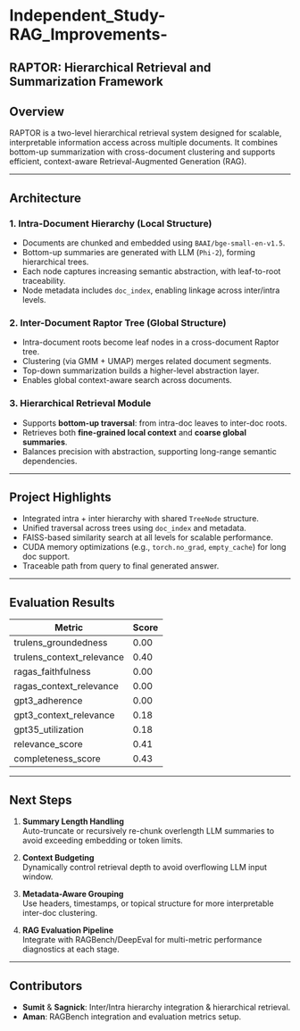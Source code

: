# Independent_Study-RAG_Improvements-

##  RAPTOR: Hierarchical Retrieval and Summarization Framework

## Overview

RAPTOR is a two-level hierarchical retrieval system designed for scalable, interpretable information access across multiple documents. It combines bottom-up summarization with cross-document clustering and supports efficient, context-aware Retrieval-Augmented Generation (RAG).

---

## Architecture

### 1. Intra-Document Hierarchy (Local Structure)
- Documents are chunked and embedded using `BAAI/bge-small-en-v1.5`.
- Bottom-up summaries are generated with LLM (`Phi-2`), forming hierarchical trees.
- Each node captures increasing semantic abstraction, with leaf-to-root traceability.
- Node metadata includes `doc_index`, enabling linkage across inter/intra levels.

### 2. Inter-Document Raptor Tree (Global Structure)
- Intra-document roots become leaf nodes in a cross-document Raptor tree.
- Clustering (via GMM + UMAP) merges related document segments.
- Top-down summarization builds a higher-level abstraction layer.
- Enables global context-aware search across documents.

### 3. Hierarchical Retrieval Module
- Supports **bottom-up traversal**: from intra-doc leaves to inter-doc roots.
- Retrieves both **fine-grained local context** and **coarse global summaries**.
- Balances precision with abstraction, supporting long-range semantic dependencies.

---

##  Project Highlights

-  Integrated intra + inter hierarchy with shared `TreeNode` structure.
-  Unified traversal across trees using `doc_index` and metadata.
-  FAISS-based similarity search at all levels for scalable performance.
-  CUDA memory optimizations (e.g., `torch.no_grad`, `empty_cache`) for long doc support.
-  Traceable path from query to final generated answer.


---

##  Evaluation Results

| Metric                    | Score      |
|---------------------------|------------|
| trulens_groundedness      | 0.00       |
| trulens_context_relevance | 0.40       |
| ragas_faithfulness        | 0.00       |
| ragas_context_relevance   | 0.00       |
| gpt3_adherence            | 0.00       |
| gpt3_context_relevance    | 0.18       |
| gpt35_utilization         | 0.18       |
| relevance_score           | 0.41       |
| completeness_score        | 0.43       |

---

##  Next Steps

1. **Summary Length Handling**  
   Auto-truncate or recursively re-chunk overlength LLM summaries to avoid exceeding embedding or token limits.

2. **Context Budgeting**  
    Dynamically control retrieval depth to avoid overflowing LLM input window.

3. **Metadata-Aware Grouping**  
    Use headers, timestamps, or topical structure for more interpretable inter-doc clustering.

4. **RAG Evaluation Pipeline**  
    Integrate with RAGBench/DeepEval for multi-metric performance diagnostics at each stage.

---

## Contributors

- **Sumit** & **Sagnick**: Inter/Intra hierarchy integration & hierarchical retrieval.
- **Aman**: RAGBench integration and evaluation metrics setup.


